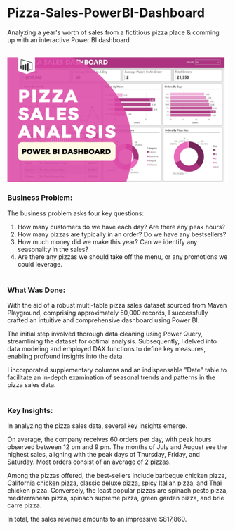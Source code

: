 # Pizza-Sales-PowerBI-Dashboard
Analyzing a year's worth of sales from a fictitious pizza place &amp; comming up with an interactive Power BI dashboard<br><br>

<img src="https://github.com/Ubaid-The-Data-Scientist/Pizza-Sales-PowerBI-Dashboard/blob/main/Pizza%20sales%20analysis%20(1).png" alt="alternative_text">



### **Business Problem:**<br>
The business problem asks four key questions:
1. How many customers do we have each day? Are there any peak hours?<br>
2. How many pizzas are typically in an order? Do we have any bestsellers?<br>
3. How much money did we make this year? Can we identify any seasonality in the sales?<br>
4. Are there any pizzas we should take off the menu, or any promotions we could leverage.<br><br>

### **What Was Done:**<br>
With the aid of a robust multi-table pizza sales dataset sourced from Maven Playground, comprising approximately 50,000 records, I successfully crafted an intuitive and comprehensive dashboard using Power BI.

The initial step involved thorough data cleaning using Power Query, streamlining the dataset for optimal analysis. Subsequently, I delved into data modeling and employed DAX functions to define key measures, enabling profound insights into the data.

I incorporated supplementary columns and an indispensable "Date" table to facilitate an in-depth examination of seasonal trends and patterns in the pizza sales data.<br><br>

### **Key Insights:**<br>
In analyzing the pizza sales data, several key insights emerge.

On average, the company receives 60 orders per day, with peak hours observed between 12 pm and 9 pm. The months of July and August see the highest sales, aligning with the peak days of Thursday, Friday, and Saturday. Most orders consist of an average of 2 pizzas.

Among the pizzas offered, the best-sellers include barbeque chicken pizza, California chicken pizza, classic deluxe pizza, spicy Italian pizza, and Thai chicken pizza. Conversely, the least popular pizzas are spinach pesto pizza, mediterranean pizza, spinach supreme pizza, green garden pizza, and brie carre pizza.

In total, the sales revenue amounts to an impressive $817,860.

